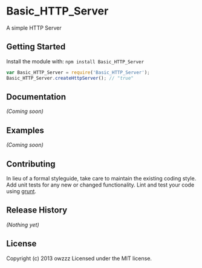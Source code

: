 # Basic_HTTP_Server

A simple HTTP Server

## Getting Started
Install the module with: `npm install Basic_HTTP_Server`

```javascript
var Basic_HTTP_Server = require('Basic_HTTP_Server');
Basic_HTTP_Server.createHttpServer(); // "true"
```

## Documentation
_(Coming soon)_

## Examples
_(Coming soon)_

## Contributing
In lieu of a formal styleguide, take care to maintain the existing coding style. Add unit tests for any new or changed functionality. Lint and test your code using [grunt](https://github.com/gruntjs/grunt).

## Release History
_(Nothing yet)_

## License
Copyright (c) 2013 owzzz
Licensed under the MIT license.
